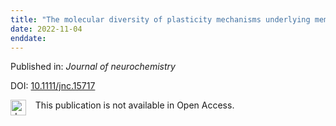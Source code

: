 ```yaml
---
title: "The molecular diversity of plasticity mechanisms underlying memory: An evolutionary perspective."
date: 2022-11-04
enddate:
---
```


Published in: *Journal of neurochemistry*

DOI: [10.1111/jnc.15717](https://doi.org/10.1111/jnc.15717)

<img src="https://upload.wikimedia.org/wikipedia/commons/thumb/0/0e/Closed_Access_logo_transparent.svg/1200px-Closed_Access_logo_transparent.svg.png" alt="drawing" width="25" align="left"/> &nbsp;&nbsp;&nbsp;This publication is not available in Open Access.


